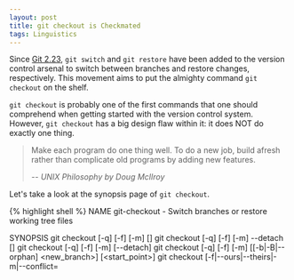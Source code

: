 ```yaml
---
layout: post
title: git checkout is Checkmated
tags: Linguistics
---
```


Since [Git 2.23](https://www.infoq.com/news/2019/08/git-2-23-switch-restore/), `git switch` and `git restore` have been added to the version control arsenal to switch between branches and restore changes, respectively. This movement aims to put the almighty command `git checkout` on the shelf.

`git checkout` is probably one of the first commands that one should comprehend when getting started with the version control system. However, `git checkout` has a big design flaw within it: it does NOT do exactly one thing.

> Make each program do one thing well. To do a new job, build afresh rather than complicate old programs by adding new features.
> 
> -- *UNIX Philosophy by Doug McIlroy*

Let's take a look at the synopsis page of `git checkout`.

{% highlight shell %}
NAME
	git-checkout - Switch branches or restore working tree files

SYNOPSIS
   git checkout [-q] [-f] [-m] [<branch>]
   git checkout [-q] [-f] [-m] --detach [<branch>]
   git checkout [-q] [-f] [-m] [--detach] <commit>
   git checkout [-q] [-f] [-m] [[-b|-B|--orphan] <new_branch>] [<start_point>]
   git checkout [-f|--ours|--theirs|-m|--conflict=<style>] [<tree-ish>] [--] <pathspec>...
   git checkout [-f|--ours|--theirs|-m|--conflict=<style>] [<tree-ish>] --pathspec-from-file=<file> [--pathspec-file-nul]
   git checkout (-p|--patch) [<tree-ish>] [--] [<pathspec>...]
{% endhighlight %}

`git checkout` does two very different things, and accepts very different forms of parameters when doing them. It creates confusions, dysfunctions, and frustrations. To address this problem, the two functions of `git checkout` is now splitted into two commands: `git switch` and `git restore`. `git checkout` will be, on the other hand, put to euthanasia in foreseeable future.

And how do we use the `git switch` command? The most used actions are definitely switching to and creating a branch.

- `git switch my-branch` replaces `git checkout my-branch`
- `git switch -c new-branch` replaces `git checkout -b new-branch`

Another action simplified by the addition of `git switch` is creating a local branch that tracks a remote branch. Before `git switch`, one needs to do `git checkout --track origin/remote_branch`, or `git checkout --track -b remote_branch origin/remote_branch` in earlier git versions. And after the update, `git switch remote_branch` will do the job simple and elegant (all commands above creates a local branch named `remote_branch` which tracks the remote branch named `remote_branch`.

## References

- [InfoQ](https://www.infoq.com/news/2019/08/git-2-23-switch-restore/)
- [Offcial doc: git checkout](https://git-scm.com/docs/git-checkout)
- [A blog about git checkout](https://redfin.engineering/two-commits-that-wrecked-the-user-experience-of-git-f0075b77eab1)
